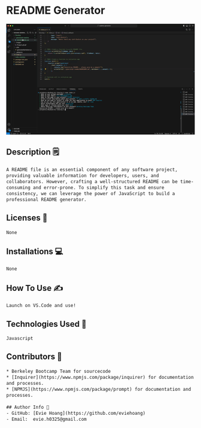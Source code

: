 # README Generator
![](Develop/images/Project-gif.gif)

  ## Description 🗒️
  ```
  A README file is an essential component of any software project, providing valuable information for developers, users, and collaborators. However, crafting a well-structured README can be time-consuming and error-prone. To simplify this task and ensure consistency, we can leverage the power of JavaScript to build a professional README generator.
  ```

  ## Licenses 🪪
  ```
  None
  ```

  ## Installations 💻
  ```
  None
  ```

  ## How To Use ✍️
  ```
  Launch on VS.Code and use!
  ```

  ## Technologies Used 🤖
  ```
  Javascript
  ```

  ## Contributors 🤖
  ```
* Berkeley Bootcamp Team for sourcecode
* [Inquirer](https://www.npmjs.com/package/inquirer) for documentation and processes.
* [NPMJS](https://www.npmjs.com/package/prompt) for documentation and processes.

  ## Author Info 🤸
  - GitHub: [Evie Hoang](https://github.com/eviehoang)
  - Email:  evie.h0325@gmail.com
